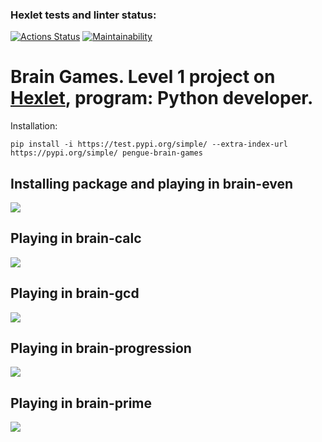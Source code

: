 ### Hexlet tests and linter status:
[![Actions Status](https://github.com/Pengue/python-project-49/workflows/hexlet-check/badge.svg)](https://github.com/Pengue/python-project-49/actions)
[![Maintainability](https://api.codeclimate.com/v1/badges/26cbe53cff2aa1026fef/maintainability)](https://codeclimate.com/github/Pengue/python-project-49)

# Brain Games. Level 1 project on [Hexlet](https://ru.hexlet.io/professions/python/projects/49), program: Python developer.

Installation:

`pip install -i https://test.pypi.org/simple/ --extra-index-url https://pypi.org/simple/ pengue-brain-games`

## Installing package and playing in brain-even
<a href="https://asciinema.org/a/561442" target="_blank"><img src="https://asciinema.org/a/561442.svg" /></a>

## Playing in brain-calc
<a href="https://asciinema.org/a/560369" target="_blank"><img src="https://asciinema.org/a/560369.svg" /></a>

## Playing in brain-gcd
<a href="https://asciinema.org/a/560376" target="_blank"><img src="https://asciinema.org/a/560376.svg" /></a>

## Playing in brain-progression
<a href="https://asciinema.org/a/560350" target="_blank"><img src="https://asciinema.org/a/560350.svg" /></a>

## Playing in brain-prime
<a href="https://asciinema.org/a/560358" target="_blank"><img src="https://asciinema.org/a/560358.svg" /></a>